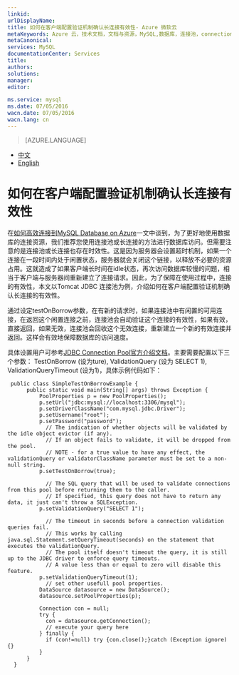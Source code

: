 ```yaml
---
linkid: 
urlDisplayName: 
title: 如何在客户端配置验证机制确认长连接有效性- Azure 微软云
metaKeywords: Azure 云，技术文档，文档与资源，MySQL,数据库，连接池，connection pool, Azure MySQL, MySQL PaaS,Azure MySQL PaaS, Azure MySQL Service, Azure RDS
metaCanonical: 
services: MySQL
documentationCenter: Services
title: 
authors: 
solutions: 
manager: 
editor: 

ms.service: mysql
ms.date: 07/05/2016
wacn.date: 07/05/2016
wacn.lang: cn
---
```


> [AZURE.LANGUAGE]
- [中文](./mysql-database-validationquery.md)
- [English](./mysql-database-enus-validationquery.md)

# 如何在客户端配置验证机制确认长连接有效性<sup style="color: #a5ce00; font-weight: bold; text-transform: uppercase; font-family: '微软雅黑'; font-size: 20px;" class="wa-previewTag"></sup>

在[如何高效连接到MySQL Database on Azure](./mysql-database-connection-pool.md)一文中谈到，为了更好地使用数据库的连接资源，我们推荐您使用连接池或长连接的方法进行数据库访问。但需要注意的是连接池或长连接也存在时效性。这是因为服务器会设置超时机制，如果一个连接在一段时间内处于闲置状态，服务器就会关闭这个链接，以释放不必要的资源占用。这就造成了如果客户端长时间在idle状态，再次访问数据库较慢的问题，相当于客户端与服务器间重新建立了连接请求。因此，为了保障在使用过程中，连接的有效性，本文以Tomcat JDBC 连接池为例，介绍如何在客户端配置验证机制确认长连接的有效性。

通过设定testOnBorrow参数，在有新的请求时，如果连接池中有闲置的可用连接，在返回这个闲置连接之前，连接池会自动验证这个连接的有效性，如果有效，直接返回，如果无效，连接池会回收这个无效连接，重新建立一个新的有效连接并返回。这样会有效地保障数据库的访问速度。

具体设置用户可参考[JDBC Connection Pool官方介绍文档](https://tomcat.apache.org/tomcat-7.0-doc/jdbc-pool.html#Common_Attributes)。主要需要配置以下三个参数： TestOnBorrow (设为ture), ValidationQuery (设为 SELECT 1), ValidationQueryTimeout (设为1)，具体示例代码如下：

```
 public class SimpleTestOnBorrowExample {
      public static void main(String[] args) throws Exception {
          PoolProperties p = new PoolProperties();
          p.setUrl("jdbc:mysql://localhost:3306/mysql");
          p.setDriverClassName("com.mysql.jdbc.Driver");
          p.setUsername("root");
          p.setPassword("password");
            // The indication of whether objects will be validated by the idle object evictor (if any). 
            // If an object fails to validate, it will be dropped from the pool. 
            // NOTE - for a true value to have any effect, the validationQuery or validatorClassName parameter must be set to a non-null string. 
          p.setTestOnBorrow(true); 

            // The SQL query that will be used to validate connections from this pool before returning them to the caller.
            // If specified, this query does not have to return any data, it just can't throw a SQLException.
          p.setValidationQuery("SELECT 1");

            // The timeout in seconds before a connection validation queries fail. 
            // This works by calling java.sql.Statement.setQueryTimeout(seconds) on the statement that executes the validationQuery. 
            // The pool itself doesn't timeout the query, it is still up to the JDBC driver to enforce query timeouts. 
            // A value less than or equal to zero will disable this feature.
          p.setValidationQueryTimeout(1);
            // set other usefull pool properties.
          DataSource datasource = new DataSource();
          datasource.setPoolProperties(p);

          Connection con = null;
          try {
            con = datasource.getConnection();
            // execute your query here
          } finally {
            if (con!=null) try {con.close();}catch (Exception ignore) {}
          }
      }
  }
```